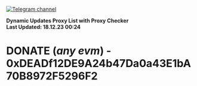 [![Telegram channel](https://img.shields.io/endpoint?url=https://runkit.io/damiankrawczyk/telegram-badge/branches/master?url=https://t.me/n4z4v0d)](https://t.me/n4z4v0d) 

**Dynamic Updates Proxy List with Proxy Checker**  
**Last Updated: 18.12.23 00:24**

# DONATE (_any evm_) - 0xDEADf12DE9A24b47Da0a43E1bA70B8972F5296F2
